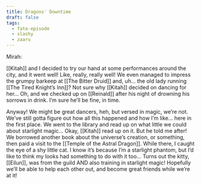 ```yaml
---
title: Dragons' Downtime
draft: false
tags:
  - fate-episode
  - slashy
  - zaaru
---
```

<p class="mirah">Mirah:</p>

[[Kitah]] and I decided to try our hand at some performances around the city, and it went well! Like, really, really well! We even managed to impress the grumpy barkeep at [[The Bitter Druid]] and, uh… the old lady running [[The Tired Knight’s Inn]]? Not sure why [[Kitah]] decided on dancing for her... Oh, and we checked up on [[Reinald]] after his night of drowning his sorrows in drink. I’m sure he’ll be fine, in time.

Anyway! We might be great dancers, heh, but versed in magic, we’re not. We’ve still gotta figure out how all this happened and how I’m like… here in the first place. We went to the library and read up on what little we could about starlight magic… Okay, [[Kitah]] read up on it. But he told me after! We borrowed another book about the universe’s creation, or something, then paid a visit to the [[Temple of the Astral Dragon]]. While there, I caught the eye of a shy little cat. I know it’s because I’m a starlight phantom, but I’d like to think my looks had something to do with it too… Turns out the kitty, [[Eilun]], was from the guild AND also training in starlight magic! Hopefully we’ll be able to help each other out, and become great friends while we’re at it!
